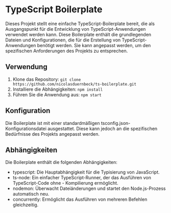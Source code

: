 # TypeScript Boilerplate

Dieses Projekt stellt eine einfache TypeScript-Boilerplate bereit, die als Ausgangspunkt für die Entwicklung von TypeScript-Anwendungen verwendet werden kann. Diese Boilerplate enthält die grundlegenden Dateien und Konfigurationen, die für die Erstellung von TypeScript-Anwendungen benötigt werden. Sie kann angepasst werden, um den spezifischen Anforderungen des Projekts zu entsprechen.

## Verwendung

1. Klone das Repository: `git clone https://github.com/nicolasduernbeck/ts-boilerplate.git`
2. Installiere die Abhängigkeiten: `npm install`
3. Führen Sie die Anwendung aus: `npm start`

## Konfiguration

Die Boilerplate ist mit einer standardmäßigen tsconfig.json-Konfigurationsdatei ausgestattet. Diese kann jedoch an die spezifischen Bedürfnisse des Projekts angepasst werden.

## Abhängigkeiten

Die Boilerplate enthält die folgenden Abhängigkeiten:

- typescript: Die Hauptabhängigkeit für die Typisierung von JavaScript.
- ts-node: Ein einfacher TypeScript-Runner, der das Ausführen von TypeScript-Code ohne - Kompilierung ermöglicht.
- nodemon: Überwacht Dateiänderungen und startet den Node.js-Prozess automatisch neu.
- concurrently: Ermöglicht das Ausführen von mehreren Befehlen gleichzeitig.
